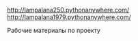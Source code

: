 http://lampalana250.pythonanywhere.com/
http://lampalana1979.pythonanywhere.com/

Рабочие материалы по проекту
